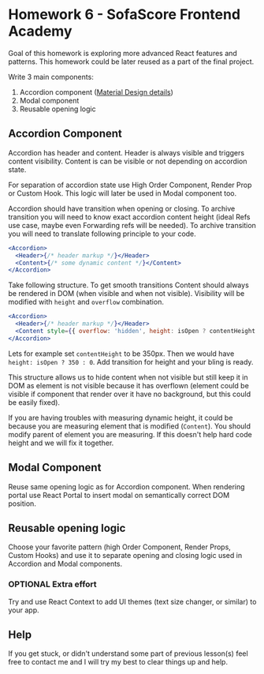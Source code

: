 # Homework 6 - SofaScore Frontend Academy

Goal of this homework is exploring more advanced React features and patterns. This homework could be later reused as a part of the final project.

Write 3 main components:

1. Accordion component ([Material Design details](https://material.io/archive/guidelines/components/expansion-panels.html#))
2. Modal component
3. Reusable opening logic

## Accordion Component

Accordion has header and content. Header is always visible and triggers content visibility. Content is can be visible or not depending on accordion state.

For separation of accordion state use High Order Component, Render Prop or Custom Hook. This logic will later be used in Modal component too.

Accordion should have transition when opening or closing. To archive transition you will need to know exact accordion content height (ideal Refs use case, maybe even Forwarding refs will be needed).
To archive transition you will need to translate following principle to your code.

```jsx
<Accordion>
  <Header>{/* header markup */}</Header>
  <Content>{/* some dynamic content */}</Content>
</Accordion>
```

Take following structure. To get smooth transitions Content should always be rendered in DOM (when visible and when not visible).
Visibility will be modified with `height` and `overflow` combination.

```jsx
<Accordion>
  <Header>{/* header markup */}</Header>
  <Content style={{ overflow: 'hidden', height: isOpen ? contentHeight : 0 }}>{/* some dynamic content */}</Content>
</Accordion>
```

Lets for example set `contentHeight` to be 350px. Then we would have `height: isOpen ? 350 : 0`. Add transition for height and your bling is ready.

This structure allows us to hide content when not visible but still keep it in DOM as element is not visible because it has overflown (element could be visible if component that render over it have no background, but this could be easily fixed).

If you are having troubles with measuring dynamic height, it could be because you are measuring element that is modified (`Content`). You should modify parent of element you are measuring. If this doesn't help hard code height and we will fix it together.

## Modal Component

Reuse same opening logic as for Accordion component. When rendering portal use React Portal to insert modal on semantically correct DOM position.

## Reusable opening logic

Choose your favorite pattern (high Order Component, Render Props, Custom Hooks) and use it to separate opening and closing logic used in Accordion and Modal components.

### **OPTIONAL** Extra effort 

Try and use React Context to add UI themes (text size changer, or similar) to your app.

## Help

If you get stuck, or didn't understand some part of previous lesson(s) feel free to contact me and I will try my best to clear things up and help.

